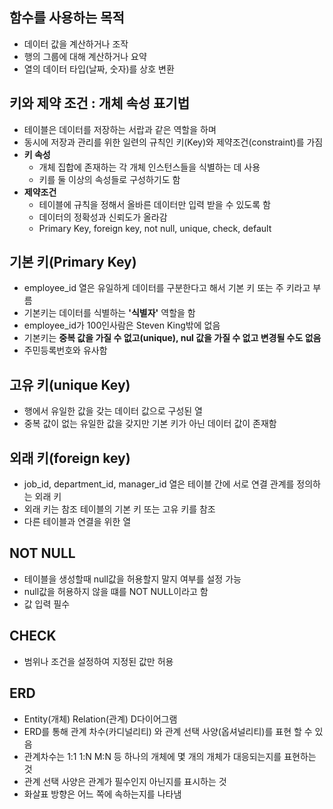 ## 함수를 사용하는 목적
- 데이터 값을 계산하거나 조작
- 행의 그룹에 대해 계산하거나 요약
- 열의 데이터 타입(날짜, 숫자)를 상호 변환

## 키와 제약 조건 : 개체 속성 표기법
- 테이블은 데이터를 저장하는 서랍과 같은 역할을 하며
- 동시에 저장과 관리를 위한 일련의 규칙인 키(Key)와 제약조건(constraint)를 가짐
- **키 속성**
  - 개체 집합에 존재하는 각 개체 인스턴스들을 식별하는 데 사용
  - 키를 둘 이상의 속성들로 구성하기도 함
- **제약조건**
  - 테이블에 규칙을 정해서 올바른 데이터만 입력 받을 수 있도록 함
  - 데이터의 정확성과 신뢰도가 올라감
  - Primary Key, foreign key, not null, unique, check, default


## 기본 키(Primary Key)
- employee_id 열은 유일하게 데이터를 구분한다고 해서 기본 키 또는 주 키라고 부름
- 기본키는 데이터를 식별하는 **'식별자'** 역할을 함
- employee_id가 100인사람은 Steven King밖에 없음
- 기본키는 **중복 값을 가질 수 없고(unique), nul 값을 가질 수 없고 변경될 수도 없음**
- 주민등록번호와 유사함

## 고유 키(unique Key)
- 행에서 유일한 값을 갖는 데이터 값으로 구성된 열
- 중복 값이 없는 유일한 값을 갖지만 기본 키가 아닌 데이터 값이 존재함

## 외래 키(foreign key)
- job_id, department_id, manager_id 열은 테이블 간에 서로 연결 관계를 정의하는 외래 키
- 외래 키는 참조 테이블의 기본 키 또는 고유 키를 참조
- 다른 테이블과 연결을 위한 열 

## NOT NULL
- 테이블을 생성할때 null값을 허용할지 말지 여부를 설정 가능
- null값을 허용하지 않을 떄를 NOT NULL이라고 함
- 값 입력 필수

## CHECK
- 범위나 조건을 설정하여 지정된 값만 허용

## ERD
- Entity(개체) Relation(관계) D다이어그램
- ERD를 통해 관계 차수(카디널리티) 와 관계 선택 사양(옵셔널리티)를 표현 할 수 있음
- 관계차수는 1:1 1:N M:N 등 하나의 개체에 몇 개의 개체가 대응되는지를 표현하는 것
- 관계 선택 사양은 관계가 필수인지 아닌지를 표시하는 것
- 화살표 방향은 어느 쪽에 속하는지를 나타냄

